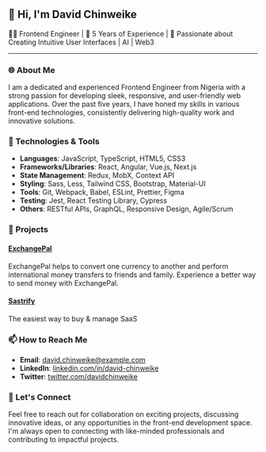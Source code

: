 ## 👋 Hi, I'm David Chinweike

👨‍💻 Frontend Engineer | 💼 5 Years of Experience | 🎨 Passionate about Creating Intuitive User Interfaces | AI | Web3

---

### 🌐 About Me

I am a dedicated and experienced Frontend Engineer from Nigeria with a strong passion for developing sleek, responsive, and user-friendly web applications. Over the past five years, I have honed my skills in various front-end technologies, consistently delivering high-quality work and innovative solutions.

### 🔧 Technologies & Tools

- **Languages**: JavaScript, TypeScript, HTML5, CSS3
- **Frameworks/Libraries**: React, Angular, Vue.js, Next.js
- **State Management**: Redux, MobX, Context API
- **Styling**: Sass, Less, Tailwind CSS, Bootstrap, Material-UI
- **Tools**: Git, Webpack, Babel, ESLint, Prettier, Figma
- **Testing**: Jest, React Testing Library, Cypress
- **Others**: RESTful APIs, GraphQL, Responsive Design, Agile/Scrum

### 🌟 Projects

#### [ExchangePal](https://www.exchangepal.com)
ExchangePal helps to convert one currency to another and perform international money transfers to friends and family. Experience a better way to send money with ExchangePal.

#### [Sastrify](https://www.sastrify.com/)
The easiest way to buy & manage SaaS

### 📫 How to Reach Me

- **Email**: [david.chinweike@example.com](mailto:david.chinweike@example.com)
- **LinkedIn**: [linkedin.com/in/david-chinweike](https://linkedin.com/in/david-chinweike)
- **Twitter**: [twitter.com/davidchinweike](https://twitter.com/davidchinweike)

### 🚀 Let's Connect

Feel free to reach out for collaboration on exciting projects, discussing innovative ideas, or any opportunities in the front-end development space. I'm always open to connecting with like-minded professionals and contributing to impactful projects.
